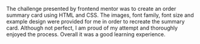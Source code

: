 The challenge presented by frontend mentor was to create an order summary card using HTML and CSS.  The images, font family, font size and example design were provided for me in order to recreate the summary card. Although not perfect, I am proud of my attempt and thoroughly  enjoyed the process. Overall it was a good learning experience. 
